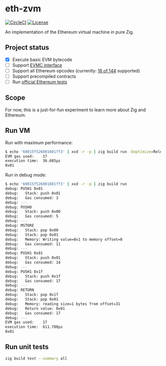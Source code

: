 # eth-zvm

[![CircleCI](https://dl.circleci.com/status-badge/img/gh/mtlynch/eth-zvm/tree/master.svg?style=svg)](https://dl.circleci.com/status-badge/redirect/gh/mtlynch/eth-zvm/tree/master)
[![License](http://img.shields.io/:license-mit-blue.svg?style=flat-square)](LICENSE)

An implementation of the Ethereum virtual machine in pure Zig.

## Project status

- [x] Execute basic EVM bytecode
- [ ] Support [EVMC interface](https://github.com/ethereum/evmc)
- [ ] Support all Ethereum opcodes (currently: [18 of 144](src/evm/opcodes.zig) supported)
- [ ] Support precompiled contracts
- [ ] Run [official Ethereum tests](https://github.com/ethereum/tests)

## Scope

For now, this is a just-for-fun experiment to learn more about Zig and Ethereum.

## Run VM

Run with maximum performance:

```bash
$ echo '60015f526001601ff3' | xxd -r -p | zig build run -Doptimize=ReleaseFast
EVM gas used:    17
execution time:  36.685µs
0x01
```

Run in debug mode:

```bash
$ echo '60015f526001601ff3' | xxd -r -p | zig build run
debug: PUSH1 0x01
debug:   Stack: push 0x01
debug:   Gas consumed: 3
debug: ---
debug: PUSH0
debug:   Stack: push 0x00
debug:   Gas consumed: 5
debug: ---
debug: MSTORE
debug:   Stack: pop 0x00
debug:   Stack: pop 0x01
debug:   Memory: Writing value=0x1 to memory offset=0
debug:   Gas consumed: 11
debug: ---
debug: PUSH1 0x01
debug:   Stack: push 0x01
debug:   Gas consumed: 14
debug: ---
debug: PUSH1 0x1f
debug:   Stack: push 0x1f
debug:   Gas consumed: 17
debug: ---
debug: RETURN
debug:   Stack: pop 0x1f
debug:   Stack: pop 0x01
debug:   Memory: reading size=1 bytes from offset=31
debug:   Return value: 0x01
debug:   Gas consumed: 17
debug: ---
EVM gas used:    17
execution time:  611.780µs
0x01
```

## Run unit tests

```bash
zig build test --summary all
```
